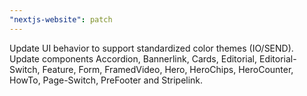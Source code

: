 ```yaml
---
"nextjs-website": patch
---
```


Update UI behavior to support standardized color themes (IO/SEND). Update components Accordion, Bannerlink, Cards, Editorial, Editorial-Switch, Feature, Form, FramedVideo, Hero, HeroChips, HeroCounter, HowTo, Page-Switch, PreFooter and Stripelink.
